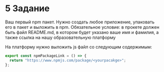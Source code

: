# 5 Задание

Ваш первый npm пакет. Нужно создать любое приложение, упаковать его в пакет и выложить в npm. Обязательное условие: в прокете должен быть файл README.md, в котором будет указано ваше имя и фамилия, а также ссылка на нашу образовательную платформу

На платформу нужно выложить js файл со следующим содержимым:

```js
export const npmPackageLink = () => {
  return "https://www.npmjs.com/package/<yourpacakge>";
};
```
